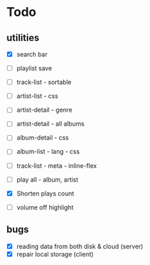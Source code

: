 # Todo

## utilities

- [x] search bar
- [ ] playlist save
- [ ] track-list - sortable
- [ ] artist-list - css
- [ ] artist-detail - genre
- [ ] artist-detail - all albums
- [ ] album-detail - css
- [ ] album-list - lang - css
- [ ] track-list - meta - inline-flex

- [ ] play all - album, artist
- [x] Shorten plays count
- [ ] volume off highlight

## bugs

- [x] reading data from both disk & cloud (server)
- [x] repair local storage (client)
